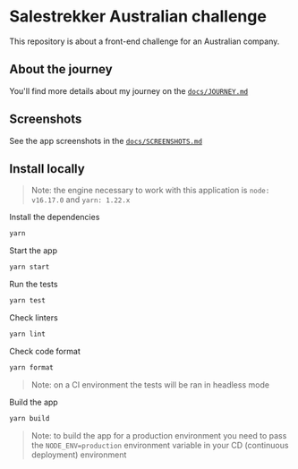 # Salestrekker Australian challenge

This repository is about a front-end challenge for an Australian company.

## About the journey

You'll find more details about my journey on the [`docs/JOURNEY.md`](https://github.com/pedroSoaresll/salestrekker-australian-challenge/blob/main/docs/JOURNEY.md)

## Screenshots

See the app screenshots in the [`docs/SCREENSHOTS.md`](https://github.com/pedroSoaresll/salestrekker-australian-challenge/blob/main/docs/SCREENSHOTS.md)
## Install locally

> Note: the engine necessary to work with this application is `node: v16.17.0` and `yarn: 1.22.x`

Install the dependencies

```sh
yarn
```

Start the app

```sh
yarn start
```

Run the tests

```sh
yarn test
```

Check linters

```sh
yarn lint
```

Check code format

```sh
yarn format
```

> Note: on a CI environment the tests will be ran in headless mode

Build the app

```sh
yarn build
```

> Note: to build the app for a production environment you need to pass the `NODE_ENV=production` environment variable in your CD (continuous deployment) environment
